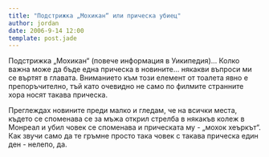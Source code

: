 ```yaml
---
title: "Подстрижка „Мохикан“ или прическа убиец"
author: jordan
date: 2006-9-14 12:00
template: post.jade
---
```


Подстрижка „Мохикан“ (повече информация в Уикипедия)... Колко важна може да бъде една прическа в новините… някакви въпроси ми се въртят в главата. Вниманието към този елемент от тоалета явно е препоръчително, тъй като очевидно не само по филмите странните хора носят такава прическа.

Преглеждах новините преди малко и гледам, че на всички места, където се споменава се за мъжа открил стрелба в някакъв колеж в Монреал и убил човек се споменава и прическата му - „мохок хеъркът“. Как звучи само да те гръмне просто така човек с такава прическа един ден - нелепо, да.
